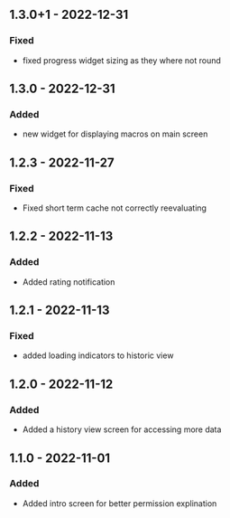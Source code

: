 ## 1.3.0+1 - 2022-12-31
### Fixed
- fixed progress widget sizing as they where not round

## 1.3.0 - 2022-12-31
### Added
- new widget for displaying macros on main screen

## 1.2.3 - 2022-11-27
### Fixed
- Fixed short term cache not correctly reevaluating

## 1.2.2 - 2022-11-13
### Added
- Added rating notification

## 1.2.1 - 2022-11-13
### Fixed
- added loading indicators to historic view

## 1.2.0 - 2022-11-12
### Added
- Added a history view screen for accessing more data

## 1.1.0 - 2022-11-01
### Added
- Added intro screen for better permission explination